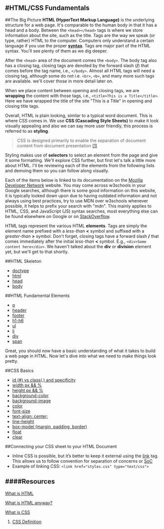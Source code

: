#HTML/CSS	 Fundamentals
-----
##The Big Picture
**HTML (HyperText Markup Language)** is the underlying structure for a web page. It's comparable to the human body in that it has a head and a body. Between the `<head></head>` tags is where we store information about the site, such as the title. Tags are the way we speak (or type, rather) HTML to the computer. Computers only understand a certain language if you use the proper [**syntax**](http://www.webopedia.com/TERM/S/syntax.html). Tags are major part of the HTML syntax. You'll see plenty of them as we dig deeper.

After the `<head>` area of the document comes the `<body>`. The body tag also has a closing tag, closing tags are denoted by the forward slash (**/**) that comes before the tag name, i.e., `</body>`. Almost all HTML tags will need a closing tag, although some do not i.e. `<br>`, `<b>`, and many more such tags are available. we'll cover those in more detail later on.

When we place content between opening and closing tags, we are **wrapping** the content with those tags, i.e., `<title>This is a Title</title>`. Here we have wrapped the title of the site "This is a Title" in opening and closing title tags.

Overall, HTML is plain looking, similar to a typical word document. This is where CSS comes in. We use **CSS (Cascading Style Sheets)** to make it look visually appealing and also we can say more user friendly, this process is referred to as **styling**. 
> CSS is designed primarily to enable the separation of document content from document presentation [(1)](https://en.wikipedia.org/wiki/Cascading_Style_Sheets)

Styling makes use of **selectors** to select an element from the page and give it some formatting. We'll explore CSS further, but first let's talk a little more about HTML. I'll be reviewing each of the elements from the following lists and demoing them so you can follow along visually.

Each of the items below is linked to its documentation on the [Mozilla Developer Network](https://developer.mozilla.org/en-US/) website. You may come across w3schools in your Google searches, although there is some good information on this website, it is typically looked down upon due to having outdated information and not always using best practices, try to use MDN over w3schools whenever possible, it helps to prefix your search with "mdn". This mainly applies to HTML, CSS, and JavaScript (JS) syntax searches, most everything else can be found elsewhere on Google or on [StackOverflow](http://stackoverflow.com/).

HTML tags represent the various HTML **elements**. Tags are simply the element name prefixed with a *less-than* **<** symbol and suffixed with a *greater-than* **>** symbol. Don't forget, closing tags have a forward slash **/** that comes immediately after the initial *less-than* **<** symbol. E.g., `<div>Some content here</div>`. We haven't talked about the **div** or **division** element yet, but we'll get to that shortly.

##HTML Skeleton
- [doctype](https://developer.mozilla.org/en-US/docs/Web/Guide/HTML/HTML5/Introduction_to_HTML5)
- [html](https://developer.mozilla.org/en-US/docs/Web/HTML/Element/html)
- [head](https://developer.mozilla.org/en-US/docs/Web/HTML/Element/head)
- [body](https://developer.mozilla.org/en-US/docs/Web/HTML/Element/body)

##HTML Fundamental Elements
- [p](https://developer.mozilla.org/en-US/docs/Web/HTML/Element/p)
- [header](https://developer.mozilla.org/en-US/docs/Web/HTML/Element/header)
- [footer](https://developer.mozilla.org/en-US/docs/Web/HTML/Element/footer)
- [h1-h6](https://developer.mozilla.org/en-US/docs/Web/HTML/Element/Heading_Elements)
- [ul](https://developer.mozilla.org/en-US/docs/Web/HTML/Element/ul)
- [li](https://developer.mozilla.org/en-US/docs/Web/HTML/Element/li)
- [div](https://developer.mozilla.org/en-US/docs/Web/HTML/Element/div)
- [span](https://developer.mozilla.org/en-US/docs/Web/HTML/Element/span)

Great, you should now have a basic understanding of what it takes to build a web page in HTML. Now let's dive into what we need to make things look pretty.

##CSS Basics
- [id (#) vs class(.) and specificity](https://css-tricks.com/specifics-on-css-specificity/)
- [width px && %](https://developer.mozilla.org/en-US/docs/Web/CSS/width)
- [height px && %](https://developer.mozilla.org/en-US/docs/Web/CSS/height)
- [background-color](https://developer.mozilla.org/en-US/docs/Web/CSS/background-color)
- [background-image](https://developer.mozilla.org/en-US/docs/Web/CSS/background-image)
- [color](https://developer.mozilla.org/en-US/docs/Web/CSS/color)
- [font-size](https://developer.mozilla.org/en-US/docs/Web/CSS/font-size)
- [text-align: center;](https://developer.mozilla.org/en-US/docs/Web/CSS/text-align)
- [line-height](https://developer.mozilla.org/en-US/docs/Web/CSS/line-height)
- [box-model (margin, padding, border)](https://developer.mozilla.org/en-US/docs/Web/CSS/CSS_Box_Model/Introduction_to_the_CSS_box_model)
- [float](https://developer.mozilla.org/en-US/docs/Web/CSS/float)
- [clear](https://developer.mozilla.org/en-US/docs/Web/CSS/clear)


##Connecting your CSS sheet to your HTML Document
- Inline CSS is possible, but it’s better to keep it external using the [link](https://developer.mozilla.org/en-US/docs/Web/HTML/Element/link) tag. This allows us to follow convention for separation of concerns or [SoC](https://en.wikipedia.org/wiki/Separation_of_concerns)
- Example of linking CSS: `<link href="styles.css" type="text/css">`

####Resources
-------------
[What is HTML](http://www.yourhtmlsource.com/starthere/whatishtml.html)

[What is HTML anyway?](http://www.goodellgroup.com/tutorial/chapter1.html)

[What is CSS](https://developer.mozilla.org/en-US/docs/Web/Guide/CSS/Getting_Started/What_is_CSS)

1. [CSS Definition](https://en.wikipedia.org/wiki/Cascading_Style_Sheets)
